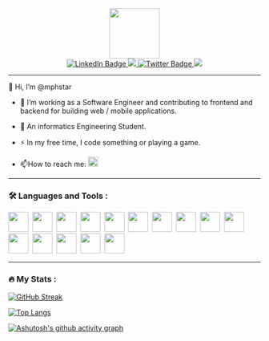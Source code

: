 <link rel="stylesheet" href="https://cdn.jsdelivr.net/gh/devicons/devicon@v2.15.1/devicon.min.css">
<div id="header" align="center">
  <img src="https://media.giphy.com/media/M9gbBd9nbDrOTu1Mqx/giphy.gif" width="100"/>
</div>
<div id="badges" align="center">
  <a href="https://youtube.com/mphstar">
    <img src="https://img.shields.io/badge/YouTube-FF0000?style=for-the-badge&logo=youtube&logoColor=white" alt="LinkedIn Badge"/>
  </a>
  <a href="https://github.com/mphstar">
    <img src="https://img.shields.io/github/followers/mphstar?color=black&label=Follow&logo=github&logoColor=white&style=for-the-badge" />
  </a>
  <a href="https://www.instagram.com/mphstar._/">
    <img src="https://img.shields.io/badge/Instagram-E4405F?style=for-the-badge&logo=instagram&logoColor=white" alt="Twitter Badge"/>
  </a>
  <a href="https://mphstar.tech">
    <img src="https://img.shields.io/badge/website-000000?style=for-the-badge&logo=About.me&logoColor=white" />
  </a>
</div>

---

👋 Hi, I’m @mphstar
- :telescope: I’m working as a Software Engineer and contributing to frontend and backend for building web / mobile applications.

- :seedling: An informatics Engineering Student.

- :zap: In my free time, I code something or playing a game.

- :mailbox:How to reach me: <a href="wa.me/62895393933040"><img height="20" src="https://img.shields.io/badge/WhatsApp-25D366?style=for-the-badge&logo=whatsapp&logoColor=white" /></a>
---
### :hammer_and_wrench: Languages and Tools :
<div>
  <img width="40" height="40" src="https://cdn.jsdelivr.net/gh/devicons/devicon/icons/aftereffects/aftereffects-original.svg" />&nbsp
  <img width="40" height="40" src="https://cdn.jsdelivr.net/gh/devicons/devicon/icons/vscode/vscode-original.svg" />&nbsp
  <img width="40" height="40" src="https://cdn.jsdelivr.net/gh/devicons/devicon/icons/mysql/mysql-original-wordmark.svg" />&nbsp
  <img width="40" height="40" src="https://cdn.jsdelivr.net/gh/devicons/devicon/icons/laravel/laravel-plain-wordmark.svg" />&nbsp
  <img width="40" height="40" src="https://cdn.jsdelivr.net/gh/devicons/devicon/icons/tailwindcss/tailwindcss-plain.svg" />&nbsp
  <img width="40" height="40" src="https://cdn.jsdelivr.net/gh/devicons/devicon/icons/react/react-original.svg" />&nbsp
  <img width="40" height="40" src="https://cdn.jsdelivr.net/gh/devicons/devicon/icons/nextjs/nextjs-original.svg" />&nbsp
  <img width="40" height="40" src="https://cdn.jsdelivr.net/gh/devicons/devicon/icons/github/github-original.svg" />&nbsp
  <img width="40" height="40" src="https://cdn.jsdelivr.net/gh/devicons/devicon/icons/git/git-original.svg" />&nbsp
  <img width="40" height="40" src="https://cdn.jsdelivr.net/gh/devicons/devicon/icons/typescript/typescript-plain.svg" />&nbsp
  <img width="40" height="40" src="https://cdn.jsdelivr.net/gh/devicons/devicon/icons/figma/figma-original.svg" />&nbsp
  <img width="40" height="40" src="https://cdn.jsdelivr.net/gh/devicons/devicon/icons/linux/linux-original.svg" />&nbsp
  <img width="40" height="40" src="https://cdn.jsdelivr.net/gh/devicons/devicon/icons/apache/apache-original.svg" />&nbsp
  <img width="40" height="40" src="https://cdn.jsdelivr.net/gh/devicons/devicon/icons/androidstudio/androidstudio-original.svg" />&nbsp
  <img width="40" height="40" src="https://cdn.jsdelivr.net/gh/devicons/devicon/icons/flutter/flutter-original.svg" />&nbsp
</div>

---

### :fire: My Stats :
[![GitHub Streak](http://github-readme-streak-stats.herokuapp.com?user=mphstar&theme=dracula)](https://git.io/streak-stats)

[![Top Langs](https://github-readme-stats.vercel.app/api/top-langs/?username=mphstar&layout=compact&theme=vision-friendly-dark)](https://github.com/anuraghazra/github-readme-stats)

[![Ashutosh's github activity graph](https://github-readme-activity-graph.cyclic.app/graph?username=mphstar&bg_color=121212&color=ffffff&line=cccccc&point=4a51b5&area=true&hide_border=true)](https://github.com/ashutosh00710/github-readme-activity-graph)
